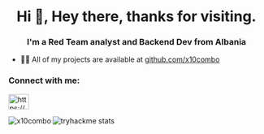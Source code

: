 <h1 align="center">Hi 👋, Hey there, thanks for visiting.</h1>
<h3 align="center">I'm a Red Team analyst and Backend Dev from Albania</h3>

- 👨‍💻 All of my projects are available at [github.com/x10combo](github.com/x10combo)


<h3 align="left">Connect with me:</h3>
<p align="left">
<a href="https://www.linkedin.com/in/rakelspahi/" target="blank"><img align="center" src="https://raw.githubusercontent.com/rahuldkjain/github-profile-readme-generator/master/src/images/icons/Social/linked-in-alt.svg" alt="https://www.linkedin.com/in/rakel-spahi-8933b3252/" height="30" width="40" /></a>
</p>


<p><img align="left" src="https://github-readme-stats.vercel.app/api/top-langs?username=x10combo&show_icons=true&locale=en&layout=compact" alt="x10combo" /></p>

![tryhackme stats](https://raw.githubusercontent.com/<Pelikahn>/<Pelikahn>/master/assets/thm_propic.png)
